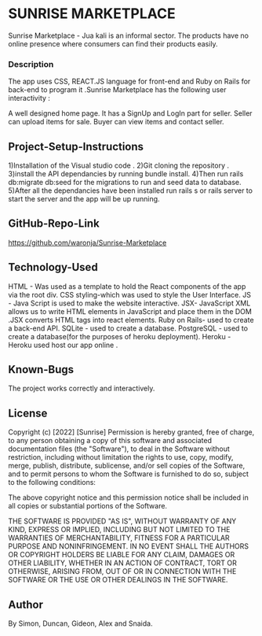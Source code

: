 # SUNRISE MARKETPLACE
Sunrise Marketplace - Jua kali is an informal sector. The products have no online presence where consumers can find their products easily.

### Description
The app uses CSS, REACT.JS language for front-end and Ruby on Rails for back-end to program it .Sunrise Marketplace has the following user interactivity :

A well designed home page.
It has a SignUp and LogIn part for seller.
Seller can upload items for sale.
Buyer can view items and contact seller.

## Project-Setup-Instructions
1)Installation of the Visual studio code . 2)Git cloning the repository . 3)install the API dependancies by running bundle install. 4)Then run rails db:migrate db:seed for the migrations to run and seed data to database. 5)After all the dependancies have been installed run rails s or rails server to start the server and the app will be up running.

## GitHub-Repo-Link
https://github.com/waronja/Sunrise-Marketplace

## Technology-Used
HTML - Was used as a template to hold the React components of the app via the root div. CSS styling-which was used to style the User Interface. JS - Java Script is used to make the website interactive. JSX- JavaScript XML allows us to write HTML elements in JavaScript and place them in the DOM .JSX converts HTML tags into react elements. Ruby on Rails- used to create a back-end API. SQLite - used to create a database. PostgreSQL - used to create a database(for the purposes of heroku deployment). Heroku - Heroku used host our app online .

## Known-Bugs
The project works correctly and interactively.

## License
Copyright (c) [2022] [Sunrise] Permission is hereby granted, free of charge, to any person obtaining a copy of this software and associated documentation files (the "Software"), to deal in the Software without restriction, including without limitation the rights to use, copy, modify, merge, publish, distribute, sublicense, and/or sell copies of the Software, and to permit persons to whom the Software is furnished to do so, subject to the following conditions:

The above copyright notice and this permission notice shall be included in all copies or substantial portions of the Software.

THE SOFTWARE IS PROVIDED "AS IS", WITHOUT WARRANTY OF ANY KIND, EXPRESS OR IMPLIED, INCLUDING BUT NOT LIMITED TO THE WARRANTIES OF MERCHANTABILITY, FITNESS FOR A PARTICULAR PURPOSE AND NONINFRINGEMENT. IN NO EVENT SHALL THE AUTHORS OR COPYRIGHT HOLDERS BE LIABLE FOR ANY CLAIM, DAMAGES OR OTHER LIABILITY, WHETHER IN AN ACTION OF CONTRACT, TORT OR OTHERWISE, ARISING FROM, OUT OF OR IN CONNECTION WITH THE SOFTWARE OR THE USE OR OTHER DEALINGS IN THE SOFTWARE.

## Author
By Simon, Duncan, Gideon, Alex and Snaida.

